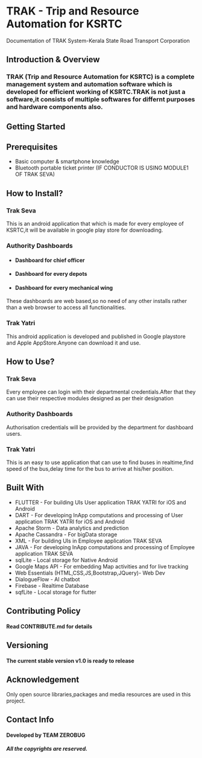 # TRAK - Trip and Resource Automation for KSRTC
Documentation of TRAK System-Kerala State Road Transport Corporation

## Introduction & Overview
### TRAK (Trip and Resource Automation for KSRTC) is a complete management system and automation software which is developed for efficient working of KSRTC.TRAK is not just a software,it consists of multiple softwares for differnt purposes and hardware components also.
## Getting Started
## Prerequisites
- Basic computer & smartphone knowledge
- Bluetooth portable ticket printer (IF CONDUCTOR IS USING MODULE1 OF TRAK SEVA)
## How to Install?
### Trak Seva
This is an android application that which is made for every employee of KSRTC,it will be available in google play store for downloading.
### Authority Dashboards
- #### Dashboard for chief officer
- #### Dashboard for every depots
- #### Dashboard for every mechanical wing
These dashboards are web based,so no need of any other installs rather than a web browser to access all functionalities.
### Trak Yatri
This android application is developed and published in Google playstore and Apple AppStore.Anyone can download it and use.
## How to Use?
### Trak Seva
Every employee can login with their departmental credentials.After that they can use their respective modules designed as per their designation
### Authority Dashboards
Authorisation credentials will be provided by the department for dashboard users.
### Trak Yatri
This is an easy to use application that can use to find buses in realtime,find speed of the bus,delay time for the bus to arrive at his/her position.

## Built With
* FLUTTER - For building UIs User application TRAK YATRI for iOS and Android
* DART - For developing InApp computations and processing of User application TRAK YATRI for iOS and Android
* Apache Storm - Data analytics and prediction
* Apache Cassandra - For bigData storage
* XML - For building UIs in Employee application TRAK SEVA
* JAVA - For developing InApp computations and processing of Employee application TRAK SEVA
* sqlLite - Local storage for Native Android
* Google Maps API - For embedding Map activities and for live tracking
* Web Essentials (HTML,CSS,JS,Bootstrap,JQuery)- Web Dev
* DialogueFlow - AI chatbot
* Firebase - Realtime Database
* sqfLite - Local storage for flutter
## Contributing Policy
#### Read CONTRIBUTE.md for details
## Versioning
#### The current stable version v1.0 is ready to release
## Acknowledgement
Only open source libraries,packages and media resources are used in this project.

## Contact Info
#### Developed by TEAM ZEROBUG
##### All the copyrights are reserved.
